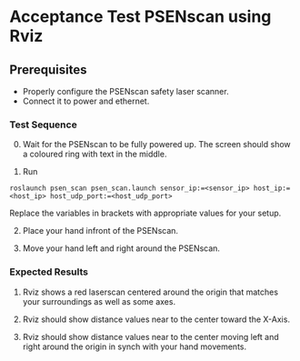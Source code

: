 <!--
Copyright © 2020 Pilz GmbH & Co. KG

Licensed under the Apache License, Version 2.0 (the "License");
you may not use this file except in compliance with the License.
You may obtain a copy of the License at

    http://www.apache.org/licenses/LICENSE-2.0

Unless required by applicable law or agreed to in writing, software
distributed under the License is distributed on an "AS IS" BASIS,
WITHOUT WARRANTIES OR CONDITIONS OF ANY KIND, either express or implied.
See the License for the specific language governing permissions and
limitations under the License.

-->

# Acceptance Test PSENscan using Rviz

## Prerequisites
  - Properly configure the PSENscan safety laser scanner.
  - Connect it to power and ethernet.

### Test Sequence

  0. Wait for the PSENscan to be fully powered up. The screen should show a coloured ring with text in the middle.

  1. Run
  ```
  roslaunch psen_scan psen_scan.launch sensor_ip:=<sensor_ip> host_ip:=<host_ip> host_udp_port:=<host_udp_port>
  ```
  Replace the variables in brackets with appropriate values for your setup.

  2. Place your hand infront of the PSENscan.

  3. Move your hand left and right around the PSENscan.

### Expected Results
  1. Rviz shows a red laserscan centered around the origin that matches your surroundings as well as some axes.

  2. Rviz should show distance values near to the center toward the X-Axis.

  3. Rviz should show distance values near to the center moving left and right around the origin in synch with your hand movements.
